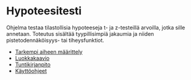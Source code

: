 ﻿# Hypoteesitesti
Ohjelma testaa tilastollisia hypoteeseja t- ja z-testeillä arvoilla, jotka sille annetaan. Toteutus sisältää tyypillisimpiä jakaumia ja niiden pistetodennäköisyys- tai tiheysfunktiot.

* [Tarkempi aiheen määrittely](dokumentointi/aihemaarittely.md)
* [Luokkakaavio](dokumentointi/aiheenKuvausJaRakenne.md)
* [Tuntikirjanpito](dokumentointi/tuntikirjanpito.md)
* [Käyttöohjeet](dokumentointi/kayttohjeet.md)
